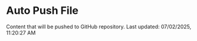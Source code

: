 # Auto Push File

Content that will be pushed to GitHub repository.
Last updated: 07/02/2025, 11:20:27 AM